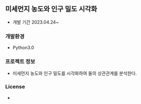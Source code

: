 ## 미세먼지 농도와 인구 밀도 시각화
- 개발 기간 2023.04.24~

### 개발환경
- Python3.0

### 프로젝트 정보
- 미세먼지 농도와 인구 밀도를 시각화하여 둘의 상관관계를 분석한다.

### License
- 
